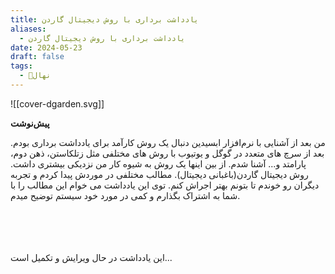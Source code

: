 ```yaml
---
title: یادداشت برداری با روش دیجیتال گاردن
aliases:
  - یادداشت برداری با روش دیجیتال گاردن
date: 2024-05-23
draft: false
tags:
  - 🌱نهال
---
```



![[cover-dgarden.svg]]

**پیش‌نوشت**

من بعد از آشنایی با نرم‌افزار ابسیدین دنبال یک روش کارآمد برای یادداشت برداری بودم. بعد از سرچ های متعدد در گوگل و یوتیوب با روش های مختلفی مثل زتلکاستن، ذهن دوم، پارامتد و... آشنا شدم. از بین اینها یک روش به شیوه کار من نزدیکی بیشتری داشت. روش دیجیتال گاردن(باغبانی دیجیتال). مطالب مختلفی در موردش پیدا کردم و تجربه دیگران رو خوندم تا بتونم بهتر اجراش کنم. توی این یادداشت می خوام این مطالب را با شما به اشتراک بگذارم و کمی در مورد خود سیستم توضیح میدم. 


<br/> <br/>
<br/> <br/>
این یادداشت در حال ویرایش و تکمیل است...


